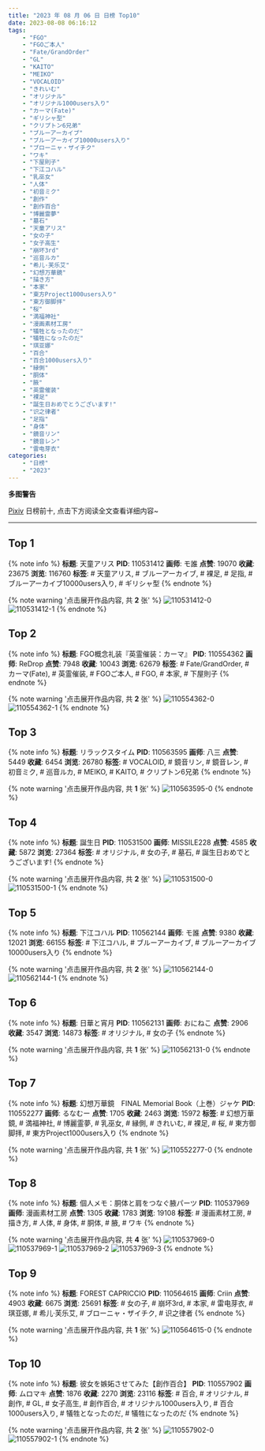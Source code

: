 ```yaml
---
title: "2023 年 08 月 06 日 日榜 Top10"
date: 2023-08-08 06:16:12
tags:
    - "FGO"
    - "FGOご本人"
    - "Fate/GrandOrder"
    - "GL"
    - "KAITO"
    - "MEIKO"
    - "VOCALOID"
    - "きれいむ"
    - "オリジナル"
    - "オリジナル1000users入り"
    - "カーマ(Fate)"
    - "ギリシャ型"
    - "クリプトン6兄弟"
    - "ブルーアーカイブ"
    - "ブルーアーカイブ10000users入り"
    - "ブローニャ・ザイチク"
    - "ワキ"
    - "下屋則子"
    - "下江コハル"
    - "乳巫女"
    - "人体"
    - "初音ミク"
    - "創作"
    - "創作百合"
    - "博麗霊夢"
    - "墓石"
    - "天童アリス"
    - "女の子"
    - "女子高生"
    - "崩坏3rd"
    - "巡音ルカ"
    - "希儿·芙乐艾"
    - "幻想万華鏡"
    - "描き方"
    - "本家"
    - "東方Project1000users入り"
    - "東方御脚拝"
    - "桜"
    - "満福神社"
    - "漫画素材工房"
    - "犠牲となったのだ"
    - "犠牲になったのだ"
    - "琪亚娜"
    - "百合"
    - "百合1000users入り"
    - "縁側"
    - "胴体"
    - "腋"
    - "英霊催装"
    - "裸足"
    - "誕生日おめでとうございます!"
    - "识之律者"
    - "足指"
    - "身体"
    - "鏡音リン"
    - "鏡音レン"
    - "雷电芽衣"
categories:
    - "日榜"
    - "2023"
---
```


<i class="fa fa-triangle-exclamation"></i>**多图警告**<i class="fa fa-triangle-exclamation"></i>

[Pixiv](https://www.pixiv.net/) 日榜前十, 点击下方阅读全文查看详细内容~

<!-- more -->

---

## Top 1

{% note info %}
**标题**: 天童アリス
**PID**: 110531412 **画师**: モ誰
**点赞**: 19070 **收藏**: 23675 **浏览**: 116760
**标签**: # 天童アリス, # ブルーアーカイブ, # 裸足, # 足指, # ブルーアーカイブ10000users入り, # ギリシャ型
{% endnote %}

{% note warning '点击展开作品内容, 共 **2** 张' %}
![110531412-0](https://i.pixiv.re/img-original/img/2023/08/05/00/01/09/110531412_p0.jpg)
![110531412-1](https://i.pixiv.re/img-original/img/2023/08/05/00/01/09/110531412_p1.jpg)
{% endnote %}

## Top 2

{% note info %}
**标题**: FGO概念礼装『英霊催装：カーマ』
**PID**: 110554362 **画师**: ReDrop
**点赞**: 7948 **收藏**: 10043 **浏览**: 62679
**标签**: # Fate/GrandOrder, # カーマ(Fate), # 英霊催装, # FGOご本人, # FGO, # 本家, # 下屋則子
{% endnote %}

{% note warning '点击展开作品内容, 共 **2** 张' %}
![110554362-0](https://i.pixiv.re/img-original/img/2023/08/05/20/10/42/110554362_p0.png)
![110554362-1](https://i.pixiv.re/img-original/img/2023/08/05/20/10/42/110554362_p1.png)
{% endnote %}

## Top 3

{% note info %}
**标题**: リラックスタイム
**PID**: 110563595 **画师**: 八三
**点赞**: 5449 **收藏**: 6454 **浏览**: 26780
**标签**: # VOCALOID, # 鏡音リン, # 鏡音レン, # 初音ミク, # 巡音ルカ, # MEIKO, # KAITO, # クリプトン6兄弟
{% endnote %}

{% note warning '点击展开作品内容, 共 **1** 张' %}
![110563595-0](https://i.pixiv.re/img-original/img/2023/08/06/00/35/42/110563595_p0.png)
{% endnote %}

## Top 4

{% note info %}
**标题**: 誕生日
**PID**: 110531500 **画师**: MISSILE228
**点赞**: 4585 **收藏**: 5872 **浏览**: 27364
**标签**: # オリジナル, # 女の子, # 墓石, # 誕生日おめでとうございます!
{% endnote %}

{% note warning '点击展开作品内容, 共 **2** 张' %}
![110531500-0](https://i.pixiv.re/img-original/img/2023/08/05/00/01/53/110531500_p0.jpg)
![110531500-1](https://i.pixiv.re/img-original/img/2023/08/05/00/01/53/110531500_p1.jpg)
{% endnote %}

## Top 5

{% note info %}
**标题**: 下江コハル
**PID**: 110562144 **画师**: モ誰
**点赞**: 9380 **收藏**: 12021 **浏览**: 66155
**标签**: # 下江コハル, # ブルーアーカイブ, # ブルーアーカイブ10000users入り
{% endnote %}

{% note warning '点击展开作品内容, 共 **2** 张' %}
![110562144-0](https://i.pixiv.re/img-original/img/2023/08/06/00/01/36/110562144_p0.jpg)
![110562144-1](https://i.pixiv.re/img-original/img/2023/08/06/00/01/36/110562144_p1.jpg)
{% endnote %}

## Top 6

{% note info %}
**标题**: 日華と宵月
**PID**: 110562131 **画师**: おにねこ
**点赞**: 2906 **收藏**: 3547 **浏览**: 14873
**标签**: # オリジナル, # 女の子
{% endnote %}

{% note warning '点击展开作品内容, 共 **1** 张' %}
![110562131-0](https://i.pixiv.re/img-original/img/2023/08/06/00/01/30/110562131_p0.jpg)
{% endnote %}

## Top 7

{% note info %}
**标题**: 幻想万華鏡　FINAL Memorial Book（上巻）ジャケ
**PID**: 110552277 **画师**: るなむー
**点赞**: 1705 **收藏**: 2463 **浏览**: 15972
**标签**: # 幻想万華鏡, # 満福神社, # 博麗霊夢, # 乳巫女, # 縁側, # きれいむ, # 裸足, # 桜, # 東方御脚拝, # 東方Project1000users入り
{% endnote %}

{% note warning '点击展开作品内容, 共 **1** 张' %}
![110552277-0](https://i.pixiv.re/img-original/img/2023/08/05/19/00/08/110552277_p0.jpg)
{% endnote %}

## Top 8

{% note info %}
**标题**: 個人メモ：胴体と肩をつなぐ腋パーツ
**PID**: 110537969 **画师**: 漫画素材工房
**点赞**: 1305 **收藏**: 1783 **浏览**: 19108
**标签**: # 漫画素材工房, # 描き方, # 人体, # 身体, # 胴体, # 腋, # ワキ
{% endnote %}

{% note warning '点击展开作品内容, 共 **4** 张' %}
![110537969-0](https://i.pixiv.re/img-original/img/2023/08/05/06/30/02/110537969_p0.jpg)
![110537969-1](https://i.pixiv.re/img-original/img/2023/08/05/06/30/02/110537969_p1.jpg)
![110537969-2](https://i.pixiv.re/img-original/img/2023/08/05/06/30/02/110537969_p2.jpg)
![110537969-3](https://i.pixiv.re/img-original/img/2023/08/05/06/30/02/110537969_p3.jpg)
{% endnote %}

## Top 9

{% note info %}
**标题**: FOREST CAPRICCIO
**PID**: 110564615 **画师**: Criin
**点赞**: 4903 **收藏**: 6675 **浏览**: 25691
**标签**: # 女の子, # 崩坏3rd, # 本家, # 雷电芽衣, # 琪亚娜, # 希儿·芙乐艾, # ブローニャ・ザイチク, # 识之律者
{% endnote %}

{% note warning '点击展开作品内容, 共 **1** 张' %}
![110564615-0](https://i.pixiv.re/img-original/img/2023/08/06/01/09/57/110564615_p0.jpg)
{% endnote %}

## Top 10

{% note info %}
**标题**: 彼女を嫉妬させてみた【創作百合】
**PID**: 110557902 **画师**: ムロマキ
**点赞**: 1876 **收藏**: 2270 **浏览**: 23116
**标签**: # 百合, # オリジナル, # 創作, # GL, # 女子高生, # 創作百合, # オリジナル1000users入り, # 百合1000users入り, # 犠牲となったのだ, # 犠牲になったのだ
{% endnote %}

{% note warning '点击展开作品内容, 共 **2** 张' %}
![110557902-0](https://i.pixiv.re/img-original/img/2023/08/05/22/01/52/110557902_p0.jpg)
![110557902-1](https://i.pixiv.re/img-original/img/2023/08/05/22/01/52/110557902_p1.jpg)
{% endnote %}

